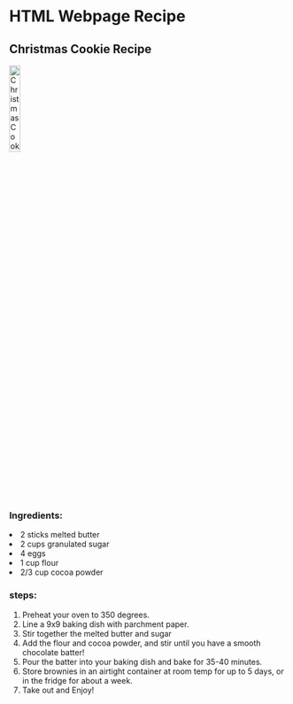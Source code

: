<h1> HTML Webpage Recipe </h1>
<h2> Christmas Cookie Recipe </h2>

<img    src="https://celebratingsweets.com/wp-content/uploads/2020/11/Christmas-Cookies-1-2.jpg"
        title= "Christmas Cookie"
        width= "20%"     
        height= "20%" /> 
        
<h3> Ingredients: </h3>

<u1>
    <li>2 sticks melted butter</li>
    <li>2 cups granulated sugar</li>
    <li>4 eggs</li>
    <li>1 cup flour</li>
    <li>2/3 cup cocoa powder</li>

</ul>


<h3> steps: </h3>

<ol>
  <li>Preheat your oven to 350 degrees.</li>
  <li>Line a 9x9 baking dish with parchment paper.</li>
  <li>Stir together the melted butter and sugar</li>
  <li>Add the flour and cocoa powder, and stir until you have a smooth chocolate batter!</li>
  <li>Pour the batter into your baking dish and bake for 35-40 minutes. </li>
  <li>Store brownies in an airtight container at room temp for up to 5 days, or in the fridge for about a week.</li>
  <li>Take out and Enjoy!</li>
</ol>
